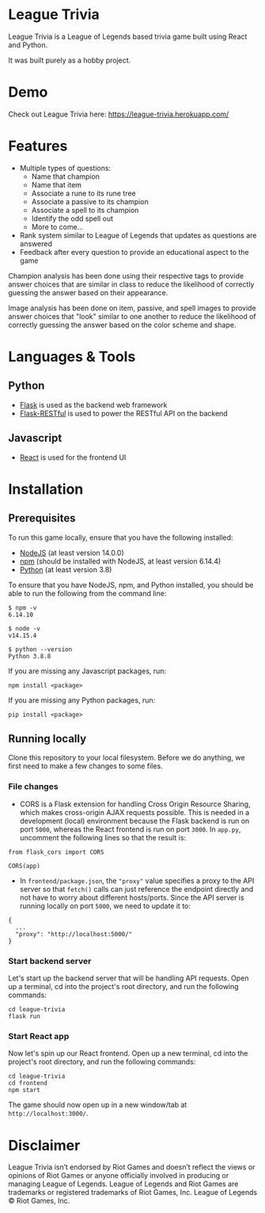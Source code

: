 # League Trivia
League Trivia is a League of Legends based trivia game built using React and Python. 

It was built purely as a hobby project.

# Demo
Check out League Trivia here: https://league-trivia.herokuapp.com/

# Features
- Multiple types of questions:
  - Name that champion
  - Name that item
  - Associate a rune to its rune tree
  - Associate a passive to its champion
  - Associate a spell to its champion
  - Identify the odd spell out
  - More to come...
- Rank system similar to League of Legends that updates as questions are answered
- Feedback after every question to provide an educational aspect to the game

Champion analysis has been done using their respective tags to provide answer choices that are similar in class to reduce the likelihood of correctly guessing the answer based on their appearance.

Image analysis has been done on item, passive, and spell images to provide answer choices that "look" similar to one another to reduce the likelihood of correctly guessing the answer based on the color scheme and shape.

# Languages & Tools
## Python
- [Flask](https://flask.palletsprojects.com/en/1.1.x/) is used as the backend web framework
- [Flask-RESTful](https://flask-restful.readthedocs.io/en/latest/) is used to power the RESTful API on the backend

## Javascript
- [React](https://reactjs.org/) is used for the frontend UI

# Installation
## Prerequisites
To run this game locally, ensure that you have the following installed:
- [NodeJS](https://nodejs.org/en/) (at least version 14.0.0)
- [npm](https://nodejs.org/en/) (should be installed with NodeJS, at least version 6.14.4)
- [Python](https://www.python.org/downloads/) (at least version 3.8)

To ensure that you have NodeJS, npm, and Python installed, you should be able to run the following from the command line:
```
$ npm -v
6.14.10

$ node -v
v14.15.4

$ python --version
Python 3.8.8
```

If you are missing any Javascript packages, run:
```
npm install <package>
```
If you are missing any Python packages, run:
```
pip install <package>
```

## Running locally
Clone this repository to your local filesystem. Before we do anything, we first need to make a few changes to some files.

### File changes
- CORS is a Flask extension for handling Cross Origin Resource Sharing, which makes cross-origin AJAX requests possible. This is needed in a development (local) environment because the Flask backend is run on port `5000`, whereas the React frontend is run on port `3000`. In `app.py`, uncomment the following lines so that the result is:
```
from flask_cors import CORS

CORS(app)
```
- In `frontend/package.json`, the `"proxy"` value specifies a proxy to the API server so that `fetch()` calls can just reference the endpoint directly and not have to worry about different hosts/ports. Since the API server is running locally on port `5000`, we need to update it to:
```
{
  ...
  "proxy": "http://localhost:5000/"
}
```

### Start backend server
Let's start up the backend server that will be handling API requests. Open up a terminal, cd into the project's root directory, and run the following commands:
```
cd league-trivia
flask run
```

### Start React app
Now let's spin up our React frontend. Open up a new terminal, cd into the project's root directory, and run the following commands:
```
cd league-trivia
cd frontend
npm start
```
The game should now open up in a new window/tab at `http://localhost:3000/`.

# Disclaimer
League Trivia isn’t endorsed by Riot Games and doesn’t reflect the views or opinions of Riot Games or anyone officially involved in producing or managing League of Legends. League of Legends and Riot Games are trademarks or registered trademarks of Riot Games, Inc. League of Legends © Riot Games, Inc.